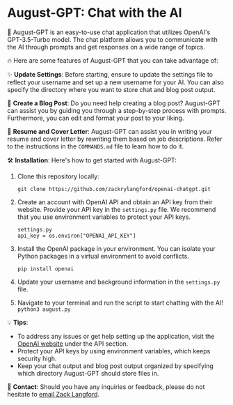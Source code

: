 # August-GPT: Chat with the AI

🤖 August-GPT is an easy-to-use chat application that utilizes OpenAI's GPT-3.5-Turbo model. The chat platform allows you to communicate with the AI through prompts and get responses on a wide range of topics.

🔥 Here are some features of August-GPT that you can take advantage of:

✨ **Update Settings**: Before starting, ensure to update the settings file to reflect your username and set up a new username for your AI. You can also specify the directory where you want to store chat and blog post output.

📑 **Create a Blog Post**: Do you need help creating a blog post? August-GPT can assist you by guiding you through a step-by-step process with prompts. Furthermore, you can edit and format your post to your liking.

📝 **Resume and Cover Letter**: August-GPT can assist you in writing your resume and cover letter by rewriting them based on job descriptions. Refer to the instructions in the `COMMANDS.md` file to learn how to do it.

🛠️ **Installation**: Here's how to get started with August-GPT:

1. Clone this repository locally:
   ```
   git clone https://github.com/zackrylangford/openai-chatgpt.git
   ```

2. Create an account with OpenAI API and obtain an API key from their website. Provide your API key in the `settings.py` file. We recommend that you use environment variables to protect your API keys.

    ```
    settings.py
    api_key = os.environ["OPENAI_API_KEY"]
    ```

3. Install the OpenAI package in your environment. You can isolate your Python packages in a virtual environment to avoid conflicts.

    ```
    pip install openai
    ```

4. Update your username and background information in the `settings.py` file.

5. Navigate to your terminal and run the script to start chatting with the AI! `python3 august.py`

💡 **Tips**: 

- To address any issues or get help setting up the application, visit the [OpenAI website](https://openai.com) under the API section.
- Protect your API keys by using environment variables, which keeps security high.
- Keep your chat output and blog post output organized by specifying which directory August-GPT should store files in.

💬 **Contact**: Should you have any inquiries or feedback, please do not hesitate to [email Zack Langford](mailto::zack@cloudzack.com).